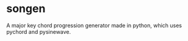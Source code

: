 # songen
A major key chord progression generator made in python, which uses pychord and pysinewave.
